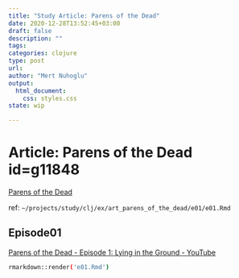 ```yaml
---
title: "Study Article: Parens of the Dead"
date: 2020-12-28T13:52:45+03:00
draft: false
description: ""
tags:
categories: clojure
type: post
url:
author: "Mert Nuhoglu"
output:
  html_document:
    css: styles.css
state: wip

---
```


# Article: Parens of the Dead id=g11848

[Parens of the Dead](http://www.parens-of-the-dead.com/)

ref: `~/projects/study/clj/ex/art_parens_of_the_dead/e01/e01.Rmd`

## Episode01

[Parens of the Dead - Episode 1: Lying in the Ground - YouTube](https://www.youtube.com/embed/aWJPlRVZX90?hd=1)

```bash
rmarkdown::render('e01.Rmd')
```
